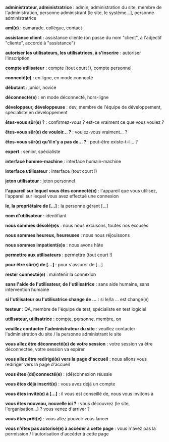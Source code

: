 **administrateur, administratrice** : admin, administration du site, membre de l'administration, personne administrant \[le site, le système...\], personne administratrice

**ami(e)** : camarade, collègue, contact

**assistance client** : assistance cliente (on passe du nom "client", à l'adjectif "cliente", accordé à "assistance")

**autoriser les utilisateurs, les utilisatrices, à s'inscrire** : autoriser l'inscription

**compte utilisateur** : compte (tout court !), compte personnel

**connecté(e)** : en ligne, en mode connecté

**débutant** : junior, novice

**déconnecté(e)** : en mode déconnecté, hors-ligne

**développeur, développeuse** : dev, membre de l'équipe de développement, spécialiste en développement

**êtes-vous sûr(e) ?** : confirmez-vous ? est-ce vraiment ce que vous voulez ?

**êtes-vous sûr(e) de vouloir... ?** : voulez-vous vraiment... ?

**êtes-vous sûr(e) qu'il n'y a pas de... ?** : peut-être existe-t-il... ?

**expert** : senior, spécialiste

**interface homme-machine** : interface humain-machine

**interface utilisateur** : interface (tout court !)

**jeton utilisateur** : jeton personnel

**l'appareil sur lequel vous êtes connecté(e)** : l'appareil que vous utilisez, l'appareil sur lequel vous avez effectué une connexion

**le, la propriétaire de \[...\]** : la personne gérant \[...\]

**nom d'utilisateur** : identifiant

**nous sommes désolé(e)s** : nous nous excusons, toutes nos excuses

**nous sommes heureux, heureuses** : nous nous réjouissons

**nous sommes impatient(e)s** : nous avons hâte

**permettre aux utilisateurs** : permettre (tout court !)

**pour être sûr(e) de \[...\]** : pour s'assurer de \[...\]

**rester connecté(e)** : maintenir la connexion

**sans l'aide de l'utilisateur, de l'utilisatrice** : sans aide humaine, sans intervention humaine

**si l'utilisateur ou l'utilisatrice change de ...** : si le/la ... est changé(e)

**testeur** : QA, membre de l'équipe de test, spécialiste en test logiciel

**utilisateur, utilisatrice** : compte, personne, membre, on

**veuillez contacter l'administrateur du site** : veuillez contacter l'administration du site / la personne administrant le site

**vous allez être déconnecté(e) de votre session** : votre session va être déconnectée, votre session va expirer

**vous allez être redirigé(e) vers la page d'accueil** : nous allons vous rediriger vers la page d'accueil

**vous êtes (dé)connecté(e)** : (dé)connexion réussie

**vous êtes déjà inscrit(e)** : vous avez déjà un compte

**vous êtes invité(e) à \[...\]** : il vous est conseillé de, nous vous invitons à

**vous êtes nouveau, nouvelle ici ?** : vous découvrez (le site, l'organisation...) ? vous venez d'arriver ?

**vous êtes prêt(e)** : vous allez pouvoir vous lancer

**vous n'êtes pas autorisé(e) à accéder à cette page** : vous n'avez pas la permission / l'autorisation d'accéder à cette page
